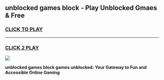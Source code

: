 
## unblocked games block - Play Unblocked Gmaes & Free
<h3>
<a href="https://news.freeplayer.one?title=unblocked_games_block&ref=23F">CLICK TO PLAY</a></h3>
<hr>

<h3>
<a href="https://news.freeplayer.one?title=unblocked_games_block&ref=23F">CLICK 2 PLAY</a>
  
</h3>

<a href="https://news.freeplayer.one?title=unblocked_games_block&ref=23F/"><img src="https://clearcache.store/games.png"></a>


**unblocked games block games unblocked: Your Gateway to Fun and Accessible Online Gaming**
